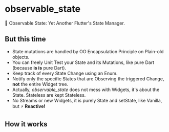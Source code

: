 # observable_state
🔭 Observable State: Yet Another Flutter's State Manager.

## But this time
- State mutations are handled by OO Encapsulation Principle on Plain-old objects.
- You can freely Unit Test your State and its Mutations, like pure Dart (because **is is** pure Dart).
- Keep track of every State Change using an Enum.
- Notify only the specific States that are Observing the triggered Change, **not** the entire Widget tree.
- Actually, *observable_state* does not mess with Widgets, it's about the State. Stateless are kept Stateless.
- No Streams or new Widgets, it is purely State and setState, like Vanilla, but :zap: **Reactive!**

## How it works
